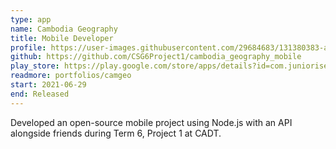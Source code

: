 ```yaml
---
type: app
name: Cambodia Geography
title: Mobile Developer
profile: https://user-images.githubusercontent.com/29684683/131380383-afb70586-d86f-47bd-9858-3e199a1bdef5.png
github: https://github.com/CSG6Project1/cambodia_geography_mobile
play_store: https://play.google.com/store/apps/details?id=com.juniorise.camgeo
readmore: portfolios/camgeo
start: 2021-06-29
end: Released
---
```


Developed an open-source mobile project using Node.js with an API alongside friends during Term 6, Project 1 at CADT.
